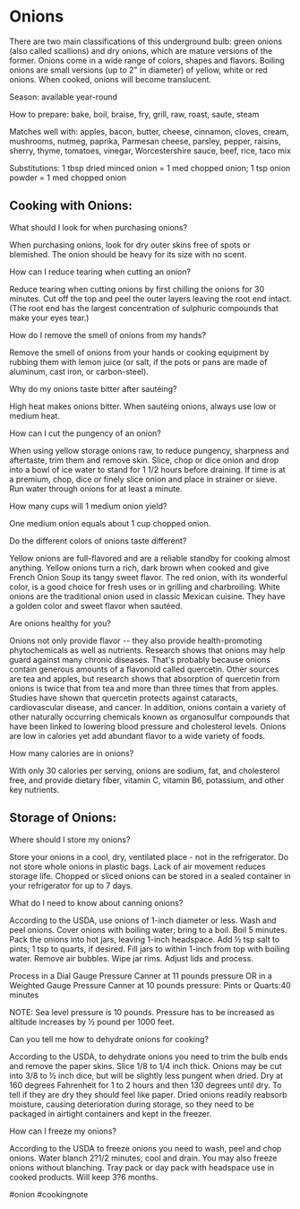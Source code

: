 # Onions

There are two main classifications of this underground bulb: green onions (also called scallions) and dry onions, which are mature versions of the former. Onions come in a wide range of colors, shapes and flavors. Boiling onions are small versions (up to 2" in diameter) of yellow, white or red onions. When cooked, onions will become translucent.

Season: available year-round

How to prepare: bake, boil, braise, fry, grill, raw, roast, saute, steam

Matches well with: apples, bacon, butter, cheese, cinnamon, cloves, cream, mushrooms, nutmeg, paprika, Parmesan cheese, parsley, pepper, raisins, sherry, thyme, tomatoes, vinegar, Worcestershire sauce, beef, rice, taco mix

Substitutions: 1 tbsp dried minced onion = 1 med chopped onion; 1 tsp onion powder = 1 med chopped onion


## Cooking with Onions:

What should I look for when purchasing onions?

When purchasing onions, look for dry outer skins free of spots or blemished. The onion should be heavy for its size with no scent.

How can I reduce tearing when cutting an onion?

Reduce tearing when cutting onions by first chilling the onions for 30 minutes. Cut off the top and peel the outer layers leaving the root end intact. (The root end has the largest concentration of sulphuric compounds that make your eyes tear.)

How do I remove the smell of onions from my hands?

Remove the smell of onions from your hands or cooking equipment by rubbing them with lemon juice (or salt, if the pots or pans are made of aluminum, cast iron, or carbon-steel).

Why do my onions taste bitter after sautéing?

High heat makes onions bitter. When sautéing onions, always use low or medium heat.

How can I cut the pungency of an onion?

When using yellow storage onions raw, to reduce pungency, sharpness and aftertaste, trim them and remove skin. Slice, chop or dice onion and drop into a bowl of ice water to stand for 1 1/2 hours before draining. If time is at a premium, chop, dice or finely slice onion and place in strainer or sieve. Run water through onions for at least a minute.

How many cups will 1 medium onion yield?

One medium onion equals about 1 cup chopped onion.

Do the different colors of onions taste different?

Yellow onions are full-flavored and are a reliable standby for cooking almost anything. Yellow onions turn a rich, dark brown when cooked and give French Onion Soup its tangy sweet flavor. The red onion, with its wonderful color, is a good choice for fresh uses or in grilling and charbroiling. White onions are the traditional onion used in classic Mexican cuisine. They have a golden color and sweet flavor when sautéed.

Are onions healthy for you?

Onions not only provide flavor -- they also provide health-promoting phytochemicals as well as nutrients. Research shows that onions may help guard against many chronic diseases. That's probably because onions contain generous amounts of a flavonoid called quercetin. Other sources are tea and apples, but research shows that absorption of quercetin from onions is twice that from tea and more than three times that from apples. Studies have shown that quercetin protects against cataracts, cardiovascular disease, and cancer. In addition, onions contain a variety of other naturally occurring chemicals known as organosulfur compounds that have been linked to lowering blood pressure and cholesterol levels. Onions are low in calories yet add abundant flavor to a wide variety of foods.

How many calories are in onions?

With only 30 calories per serving, onions are sodium, fat, and cholesterol free, and provide dietary fiber, vitamin C, vitamin B6, potassium, and other key nutrients.



## Storage of Onions:

Where should I store my onions?

Store your onions in a cool, dry, ventilated place - not in the refrigerator. Do not store whole onions in plastic bags. Lack of air movement reduces storage life. Chopped or sliced onions can be stored in a sealed container in your refrigerator for up to 7 days.

What do I need to know about canning onions?

According to the USDA, use onions of 1-inch diameter or less. Wash and peel onions. Cover onions with boiling water; bring to a boil. Boil 5 minutes. Pack the onions into hot jars, leaving 1-inch headspace. Add ½ tsp salt to pints; 1 tsp to quarts, if desired. Fill jars to within 1-inch from top with boiling water. Remove air bubbles. Wipe jar rims. Adjust lids and process.

Process in a Dial Gauge Pressure Canner at 11 pounds pressure OR in a Weighted Gauge Pressure Canner at 10 pounds pressure:
Pints or Quarts:40 minutes

NOTE: Sea level pressure is 10 pounds. Pressure has to be increased as altitude increases by ½ pound per 1000 feet.

Can you tell me how to dehydrate onions for cooking?

According to the USDA, to dehydrate onions you need to trim the bulb ends and remove the paper skins. Slice 1/8 to 1/4 inch thick. Onions may be cut into 3/8 to ½ inch dice, but will be slightly less pungent when dried. Dry at 160 degrees Fahrenheit for 1 to 2 hours and then 130 degrees until dry. To tell if they are dry they should feel like paper. Dried onions readily reabsorb moisture, causing deterioration during storage, so they need to be packaged in airtight containers and kept in the freezer.

How can I freeze my onions?

According to the USDA to freeze onions you need to wash, peel and chop onions. Water blanch 2?1/2 minutes; cool and drain. You may also freeze onions without blanching. Tray pack or day pack with headspace use in cooked products. Will keep 3?6 months.

#onion #cookingnote
